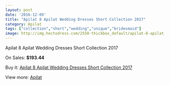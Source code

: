 ```yaml
---
layout: post
date: '2016-12-09'
title: "Apilat 8 Apilat Wedding Dresses Short Collection 2017"
category: Apilat
tags: ["collection","short","wedding","unique","bridesmaid"]
image: http://img.hectodress.com/2550-thickbox_default/apilat-8-apilat-wedding-dresses-short-collection-2013.jpg
---
```

Apilat 8 Apilat Wedding Dresses Short Collection 2017

On Sales: **$193.44**
<a href="https://www.hectodress.com/apilat/1464-apilat-8-apilat-wedding-dresses-short-collection-2013.html"><amp-img layout="responsive" width="600" height="600" src="//img.hectodress.com/2550-thickbox_default/apilat-8-apilat-wedding-dresses-short-collection-2013.jpg" alt="Apilat 8 Apilat Wedding Dresses Short Collection 2017 0" /></a>
<a href="https://www.hectodress.com/apilat/1464-apilat-8-apilat-wedding-dresses-short-collection-2013.html"><amp-img layout="responsive" width="600" height="600" src="//img.hectodress.com/2551-thickbox_default/apilat-8-apilat-wedding-dresses-short-collection-2013.jpg" alt="Apilat 8 Apilat Wedding Dresses Short Collection 2017 1" /></a>

Buy it: [Apilat 8 Apilat Wedding Dresses Short Collection 2017](https://www.hectodress.com/apilat/1464-apilat-8-apilat-wedding-dresses-short-collection-2013.html "Apilat 8 Apilat Wedding Dresses Short Collection 2017")

View more: [Apilat](https://www.hectodress.com/20-apilat "Apilat")